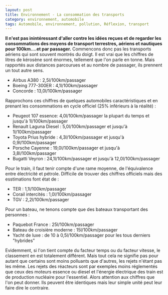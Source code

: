 ```yaml
---
layout: post
title: Environnement - La consommation des transports
category: environnement, automobile
tags: Automobile, environnement, pollution, Réflexion, transport
---
```

**Il n'est pas inintéressant d'aller contre les idées reçues et de regarder les consommations des moyens de transport terrestres, aériens et nautiques pour 100km....et par passager.** Commencons donc pas les transports aériens qui sont souvent montrés du doigt. Il est vrai que les chiffres de litres de kérosène sont énormes, tellement que l'on parle en tonne. Mais rapportés aux distances parcourues et au nombre de passager, ils prennent un tout autre sens.

* Airbus A380 : 2,5l/100km/passager
* Boeing 777-300ER : 4,1l/100km/passager
* Concorde : 13,0l/100km/passager

Rapprochons ces chiffres de quelques automobiles caractéristiques et en prenant les consommations en cycle officiel (25% inférieurs à la réalité) :

* Peugeot 107 essence: 4,0l/100km/passager la plupart du temps et jusqu'à 1l/100km/passager
* Renault Laguna Diesel : 5,0l/100km/passager et jusqu'à 1l/100km/passager
* Toyota Prius hybride : 4,3l/100km/passager et jusqu'à 0,9l/100km/passager
* Porsche Cayenne : 19,0l/100km/passager et jusqu'à 3,8l/100km/passager
* Bugatti Veyron : 24,1l/100km/passager et jusqu'à 12,0l/100km/passager

Pour le train, il faut tenir compte d'une rame moyenne, de l'équivalence entre électricité et pétrole. Difficile de trouver des chiffres officiels mais des esstimations font état de :

* TER : 1,1l/100km/passager
* Corail intercités : 1,0l/100km/passager
* TGV : 2,2l/100km/passager

Pour un bateau, ne tenons compte que des bateaux transportant des personnes :

* Paquebot France : 25l/100km/passager
* Bateau de croisière moderne : 15l/100km/passager
* Yacht de luxe : de 10 à 0,5l/100km/passager pour les tous derniers "hybrides"

Evidemment, si l'on tient compte du facteur temps ou du facteur vitesse, le classement en est totalement différent.
Mais tout cela ne signifie pas pour autant que certains sont moins polluants que d'autres, les rejets n'étant pas les même. Les rejets des réacteurs sont par exemples moins réglementés que ceux des moteurs essence ou diesel et l'énergie électrique des train est de production nucléaire pour l'essentiel. Alors attention aux chiffres que l'on peut donner. Ils peuvent être identiques mais leur simple unité peut leur faire dire le contraire.


